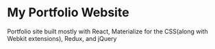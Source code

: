 # My Portfolio Website
Portfolio site built mostly with React, Materialize for the CSS(along with Webkit extensions), Redux, and jQuery

